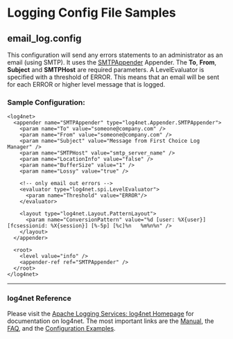 # Logging Config File Samples

## email_log.config

This configuration will send any errors statements to an administrator as an email (using SMTP). It uses the [SMTPAppender](http://logging.apache.org/log4net/release/sdk/html/T_log4net_Appender_SmtpAppender.htm) Appender. The **To**, **From**, **Subject** and **SMTPHost** are required parameters. A LevelEvaluator is specified with a threshold of ERROR. This means that an email will be sent for each ERROR or higher level message that is logged.

### Sample Configuration:  

```
<log4net>
  <appender name="SMTPAppender" type="log4net.Appender.SMTPAppender">
    <param name="To" value="someone@company.com" />
    <param name="From" value="someone@company.com" />
    <param name="Subject" value="Message from First Choice Log Manager" />
    <param name="SMTPHost" value="smtp_server_name" />
    <param name="LocationInfo" value="false" />
    <param name="BufferSize" value="1" />
    <param name="Lossy" value="true" />

    <!-- only email out errors -->
    <evaluator type="log4net.spi.LevelEvaluator">
      <param name="Threshold" value="ERROR"/>
    </evaluator>

    <layout type="log4net.Layout.PatternLayout">
      <param name="ConversionPattern" value="%d [user: %X{user}] [fcsessionid: %X{session}] [%-5p] [%c]%n	%m%n%n" />
    </layout>
  </appender>
  
  <root>
    <level value="info" />			
    <appender-ref ref="SMTPAppender" />
  </root>
</log4net>
```

---

### log4net Reference

Please visit the [Apache Logging Services: log4net Homepage](http://logging.apache.org/log4net/index.html) for documentation on log4net. The most important links are the [Manual](http://logging.apache.org/log4net/release/manual/introduction.html), the [FAQ](http://logging.apache.org/log4net/release/faq.html), and the [Configuration Examples](http://logging.apache.org/log4net/release/config-examples.html).
